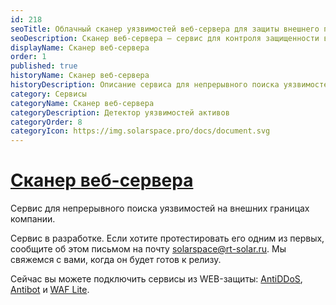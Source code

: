 ```yaml
---
id: 218
seoTitle: Облачный сканер уязвимостей веб-сервера для защиты внешнего периметра на платформе Solar Space
seoDescription: Сканер веб-сервера — сервис для контроля защищенности внешнего  периметра компании. Сканирует IP-адреса и выявляет уязвимости, которые можно использовать для взлома сайта
displayName: Сканер веб-сервера
order: 1
published: true
historyName: Сканер веб-сервера
historyDescription: Описание сервиса для непрерывного поиска уязвимостей на внешних границах компании
category: Сервисы
categoryName: Сканер веб-сервера
categoryDescription: Детектор уязвимостей активов
categoryOrder: 8
categoryIcon: https://img.solarspace.pro/docs/document.svg
---
```


 # [Сканер веб-сервера](web-server-scanner)

Сервис для непрерывного поиска уязвимостей на внешних границах компании.

Сервис в разработке. Если хотите протестировать его одним из первых, сообщите об этом письмом на почту solarspace@rt-solar.ru. Мы свяжемся с вами, когда он будет готов к релизу.

Сейчас вы можете подключить сервисы из WEB-защиты: [AntiDDoS]([217]), [Antibot]([216]) и [WAF Lite]([234]).


<!-- Облачный сканер веб-сервера — сервис для контроля защищенности внешнего периметра компании. Он сканирует IP-адреса и выявляет уязвимости, которыми могут воспользоваться злоумышленники для получения доступа к конфиденциальным данным, управлению сайтом и т.д.

> **INFO**
> #### Обратите внимание
> До 1 июня сервис доступен всем пользователям платформы Solar Space без оплаты

Возможности сканера:
- Порт-сканирование — автоматически выявляет открытые порты в сетевой инфраструктуре и идентифицирует работающие на них типы сервисов и ПО
- Проверка уязвимостей по агрегированным базам данных — по собственной базе, БДУ ФСТЭК, NIST NVD (Национальная база уязвимостей США), Exploit-DB, CVE и другие публичные репозитории, узкоспециализированные базы (например, WordFence для анализа уязвимостей WordPress)
- Анализ криптографических уязвимостей — проверяет алгоритмы шифрования на соответствие современным стандартам безопасности, выявляет слабые протоколы (SSL/TLS устаревших версий, некорректные настройки SSH, уязвимые cipher suites)
- Поверхностный анализ веб-содержимого — выявляет риски, связанные с конфигурацией веб-серверов (Apache, Nginx и др.), проверяет HTTP/HTTPS-порты на наличие типовых веб-уязвимостей: небезопасных заголовков, устаревших CMS, публично доступных критических файлов
- Аудит конфигураций по протоколам — анализирует настройки сетевых служб (FTP, SMTP, DNS, SMB и др.) на соответствие стандартам и лучшим практикам, обнаруживает уязвимые конфигурации, например, анонимный доступ, отсутствие шифрования, открытые ресурсы
- Формирование рекомендаций — подробно описывает, как устранить уязвимости

## [Как работает сканер веб-сервера?](how-it-works)

При верификации нового ресурса в личном кабинете Solar Space платформа автоматически сканирует IP-адрес и оценивает его уязвимости без вторжения на ресурс клиента. Эта оценка отражается в строке ресурса.

Оценка выводится по 10-балльной шкале CVSS — Общей системы оценки уязвимостей — и соответствует определенному уровню критичности:
- **0-3** — низкая степень риска
- **4-7** — средняя степень риска
- **8-10** — критическая степень риска

В большинстве случаев по каждому IP-адресу будет выявлено несколько уязвимостей разной степени критичности. В строке ресурса отображается оценка, которая соответствует наиболее критичной из найденных уязвимостей и отражает максимальный уровень опасности.

Оценка уязвимости доступна без оплаты любому пользователю платформы, но она отражает только степень защищенности ресурса. Для того, чтобы увидеть полный отчет  всех уязвимостей, на основе которого и сформирована эта оценка, необходимо просканировать ресурс.

## [Как просканировать?](how-it-scan)

1. Для сканирования IP-адресов перейдите на вкладку "Сканер веб-сервера".
![Web-server scanner(95%)](https://img.solarspace.pro/docs/web-server-scan.jpg "Ресурсы на странице Веб-сканер")
    > **INFO**
    > #### Обратите внимание
    > Сканирование IP-адресов доступно только для [верифицированных ресурсов]([206]). 
Для ресурсов со статусом "Подтвержден" отображается оценка критичности по самому уязвимому IP-адресу домена.
2. Откройте нужный ресурс и нажмите на кнопку "Подробное сканирование" напротив нужного IP-адреса. Обычно процесс занимает не более 1 часа.
![Detailed scanner button(95%)](https://img.solarspace.pro/docs/detailed-scanner-button.jpg "Кнопка 'Подробное сканирование'")
3. После успешного сканирования вы можете просмотреть результаты, нажав на кнопку "К результатам" в строке IP-адреса, либо "Результаты сканирования".
![Results button after scan(95%)](https://img.solarspace.pro/docs/results-button-after-scan.jpg "Кнопка 'Результаты сканирования'")
4. На странице результатов сканирования для просмотра подробного отчета нажмите на кнопку "Посмотреть отчет" для IP-адреса, который был просканирован. 
![View report after scan(95%)](https://img.solarspace.pro/docs/view-report-after-scan.jpg "Просмотр отчета после сканирования")

> **INFO**
> #### Обратите внимание
> Просмотр отчета по сканированию доступен только для IP-адресов со статусом отчета "Результаты готовы"

## [Отчет по сканированию](scan-report)

После открытия отчета на странице вы увидите подробную информацию по каждой найденной уязвимости.
![Report after scanning(95%)](https://img.solarspace.pro/docs/report-after-scanning.jpg "Отчет после сканирования")

Система формирует общую оценку уязвимости IP-адреса на основе 3 оценок:
- Базовая оценка — основные характеристики уязвимости, которые не изменяются в зависимости от времени и контекста
- Оценка возможности эксплуатации — насколько легко злоумышленникам использовать уязвимость для достижения своих целей
- Оценка последствий воздействия — насколько серьезны для системы последствия эксплуатации уязвимости

Чем ниже оценка по каждому пункту, тем лучше. Самые высокие оценки — от 8 до 10 — соответствуют максимальному уровню опасности.

Базовая оценка формируется по нескольким метрикам на основе Общей системы оценки уязвимостей (CVSS):
- Вектор атаки (AV) — отображает, как эксплуатируется уязвимость
- Сложность атаки (AC) — показывает, насколько сложно использовать уязвимость, когда доступ к целевой системе уже получен
- Уровень привилегий (PR) — описывает, какой уровень привилегий и прав нужен злоумышленнику для использования уязвимости
- Взаимодействие с пользователем (UI) — требует ли атака активного участия человека или можно ее автоматизировать
- Влияние на другие компоненты системы (S) — определяет, может ли злоумышленник, эксплуатируя эту уязвимость, повлиять на компонент за пределами его области
- Влияние на конфиденциальность (С) — описывает, насколько уязвимость может повлиять на конфиденциальность данных
- Влияние на целостность (I) — отображает, насколько уязвимость может повлиять на целостность данных
- Влияние на доступность (A) — описывает, насколько уязвимость может повлиять на доступность данных -->